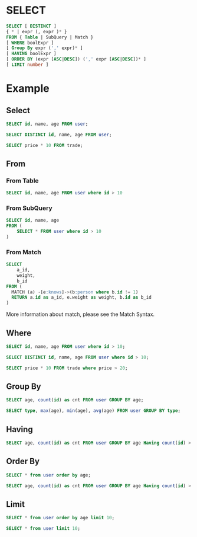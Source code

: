 # SELECT
```sql
SELECT [ DISTINCT ]
{ * | expr (, expr )* }
FROM { Table | SubQuery | Match }
[ WHERE boolExpr ]
[ Group By expr (',' expr)* ]
[ HAVING boolExpr ]
[ ORDER BY (expr [ASC|DESC]) (',' expr [ASC|DESC])* ]
[ LIMIT number ]
```

# Example
## Select
```sql
SELECT id, name, age FROM user;

SELECT DISTINCT id, name, age FROM user;

SELECT price * 10 FROM trade;
```

## From
### From Table
```sql
SELECT id, name, age FROM user where id > 10
```
### From SubQuery
```sql
SELECT id, name, age 
FROM (
	SELECT * FROM user where id > 10
)
```
### From Match
```sql
SELECT
	a_id,
	weight,
	b_id
FROM (
  MATCH (a) -[e:knows]->(b:person where b.id != 1)
  RETURN a.id as a_id, e.weight as weight, b.id as b_id
)
```
More information about match, please see the Match Syntax.

## Where
```sql
SELECT id, name, age FROM user where id > 10;

SELECT DISTINCT id, name, age FROM user where id > 10;

SELECT price * 10 FROM trade where price > 20;
```
## Group By
```sql
SELECT age, count(id) as cnt FROM user GROUP BY age;

SELECT type, max(age), min(age), avg(age) FROM user GROUP BY type;
```
## Having
```sql
SELECT age, count(id) as cnt FROM user GROUP BY age Having count(id) > 10;
```
## Order By
```sql
SELECT * from user order by age;

SELECT age, count(id) as cnt FROM user GROUP BY age Having count(id) > 10 Order by cnt;
```
## Limit
```sql
SELECT * from user order by age limit 10;

SELECT * from user limit 10;
```